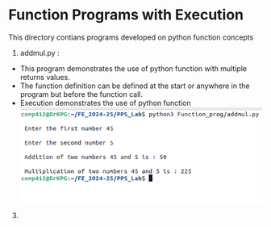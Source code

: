 # Function Programs with Execution

This directory contians programs developed on python function concepts
1. addmul.py :
  - This program demonstrates the use of python function with multiple returns values.
  - The function definition can be defined at the start or anywhere in the program but before the function call.
  - Execution demonstrates the use of python function
![Application Execution](https://github.com/KiranGaikwad2020/PPS_Lab/blob/Dev/images/addmul_prog_output.png)
    
3. 
